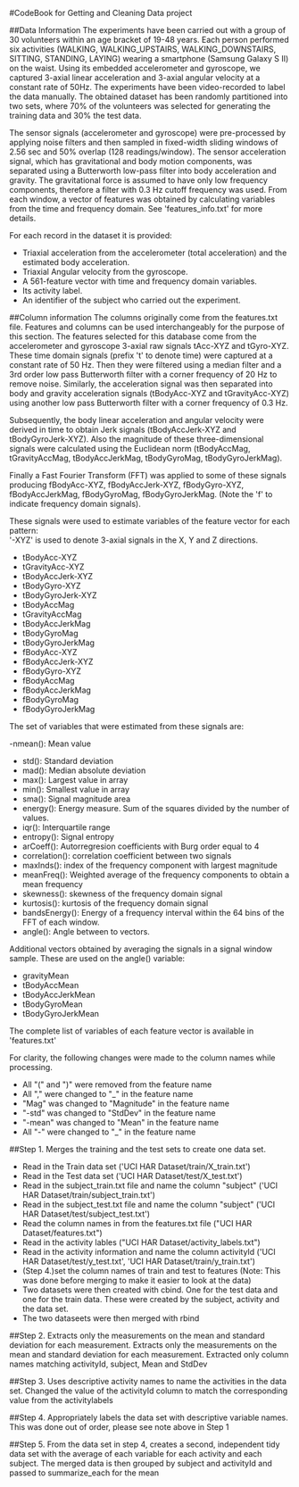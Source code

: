 #CodeBook for Getting and Cleaning Data project

##Data Information
The experiments have been carried out with a group of 30 volunteers within an age bracket of 19-48 years. Each person performed six activities (WALKING, WALKING_UPSTAIRS, WALKING_DOWNSTAIRS, SITTING, STANDING, LAYING) wearing a smartphone (Samsung Galaxy S II) on the waist. Using its embedded accelerometer and gyroscope, we captured 3-axial linear acceleration and 3-axial angular velocity at a constant rate of 50Hz. The experiments have been video-recorded to label the data manually. The obtained dataset has been randomly partitioned into two sets, where 70% of the volunteers was selected for generating the training data and 30% the test data. 

The sensor signals (accelerometer and gyroscope) were pre-processed by applying noise filters and then sampled in fixed-width sliding windows of 2.56 sec and 50% overlap (128 readings/window). The sensor acceleration signal, which has gravitational and body motion components, was separated using a Butterworth low-pass filter into body acceleration and gravity. The gravitational force is assumed to have only low frequency components, therefore a filter with 0.3 Hz cutoff frequency was used. From each window, a vector of features was obtained by calculating variables from the time and frequency domain. See 'features_info.txt' for more details. 

For each record in the dataset it is provided:
- Triaxial acceleration from the accelerometer (total acceleration) and the estimated body acceleration.
- Triaxial Angular velocity from the gyroscope. 
- A 561-feature vector with time and frequency domain variables. 
- Its activity label. 
- An identifier of the subject who carried out the experiment.

##Column information
The columns originally come from the features.txt file. Features and columns can be used interchangeably for the purpose of this section.
The features selected for this database come from the accelerometer and gyroscope 3-axial raw signals tAcc-XYZ and tGyro-XYZ. These time domain signals (prefix 't' to denote time) were captured at a constant rate of 50 Hz. Then they were filtered using a median filter and a 3rd order low pass Butterworth filter with a corner frequency of 20 Hz to remove noise. Similarly, the acceleration signal was then separated into body and gravity acceleration signals (tBodyAcc-XYZ and tGravityAcc-XYZ) using another low pass Butterworth filter with a corner frequency of 0.3 Hz. 

Subsequently, the body linear acceleration and angular velocity were derived in time to obtain Jerk signals (tBodyAccJerk-XYZ and tBodyGyroJerk-XYZ). Also the magnitude of these three-dimensional signals were calculated using the Euclidean norm (tBodyAccMag, tGravityAccMag, tBodyAccJerkMag, tBodyGyroMag, tBodyGyroJerkMag). 

Finally a Fast Fourier Transform (FFT) was applied to some of these signals producing fBodyAcc-XYZ, fBodyAccJerk-XYZ, fBodyGyro-XYZ, fBodyAccJerkMag, fBodyGyroMag, fBodyGyroJerkMag. (Note the 'f' to indicate frequency domain signals). 

These signals were used to estimate variables of the feature vector for each pattern:  
'-XYZ' is used to denote 3-axial signals in the X, Y and Z directions.

- tBodyAcc-XYZ
- tGravityAcc-XYZ
- tBodyAccJerk-XYZ
- tBodyGyro-XYZ
- tBodyGyroJerk-XYZ
- tBodyAccMag
- tGravityAccMag
- tBodyAccJerkMag
- tBodyGyroMag
- tBodyGyroJerkMag
- fBodyAcc-XYZ
- fBodyAccJerk-XYZ
- fBodyGyro-XYZ
- fBodyAccMag
- fBodyAccJerkMag
- fBodyGyroMag
- fBodyGyroJerkMag

The set of variables that were estimated from these signals are: 

-nmean(): Mean value
- std(): Standard deviation
- mad(): Median absolute deviation 
- max(): Largest value in array
- min(): Smallest value in array
- sma(): Signal magnitude area
- energy(): Energy measure. Sum of the squares divided by the number of values. 
- iqr(): Interquartile range 
- entropy(): Signal entropy
- arCoeff(): Autorregresion coefficients with Burg order equal to 4
- correlation(): correlation coefficient between two signals
- maxInds(): index of the frequency component with largest magnitude
- meanFreq(): Weighted average of the frequency components to obtain a mean frequency
- skewness(): skewness of the frequency domain signal 
- kurtosis(): kurtosis of the frequency domain signal 
- bandsEnergy(): Energy of a frequency interval within the 64 bins of the FFT of each window.
- angle(): Angle between to vectors.

Additional vectors obtained by averaging the signals in a signal window sample. These are used on the angle() variable:

- gravityMean
- tBodyAccMean
- tBodyAccJerkMean
- tBodyGyroMean
- tBodyGyroJerkMean

The complete list of variables of each feature vector is available in 'features.txt'

For clarity, the following changes were made to the column names while processing.
- All "(" and ")" were removed from the feature name
- All "," were changed to "_" in the feature name
- "Mag" was changed to "Magnitude" in the feature name
- "-std" was changed to "StdDev" in the feature name
- "-mean" was changed to "Mean" in the feature name
- All "-" were changed to "_" in the feature name

##Step 1. Merges the training and the test sets to create one data set.
- Read in the Train data set ('UCI HAR Dataset/train/X_train.txt')
- Read in the Test data set ('UCI HAR Dataset/test/X_test.txt')
- Read in the subject_train.txt file and name the column "subject" ('UCI HAR Dataset/train/subject_train.txt')
- Read in the subject_test.txt file and name the column "subject" ('UCI HAR Dataset/test/subject_test.txt')
- Read the column names in from the features.txt file ("UCI HAR Dataset/features.txt")
- Read in the activity lables ("UCI HAR Dataset/activity_labels.txt")
- Read in the activity information and name the column activityId 
    ('UCI HAR Dataset/test/y_test.txt', 'UCI HAR Dataset/train/y_train.txt')
- (Step 4.)set the column names of train and test to features (Note: This was done before 
    merging to make it easier to look at the data)
- Two datasets were then created with cbind. One for the test data and one for the train data.
These were created by the subject, activity and the data set.
- The two dataseets were then merged with rbind

##Step 2. Extracts only the measurements on the mean and standard deviation for each measurement. 
Extracts only the measurements on the mean and standard deviation for each measurement. 
Extracted only column names matching activityId, subject, Mean and StdDev

##Step 3. Uses descriptive activity names to name the activities in the data set.
Changed the value of the activityId column to match the corresponding value from the activitylabels

##Step 4. Appropriately labels the data set with descriptive variable names.
This was done out of order, please see note above in Step 1

##Step 5. From the data set in step 4, creates a second, independent tidy data set with the average of each variable for each activity and each subject.
The merged data is then grouped by subject and activityId and passed to summarize_each for the mean
